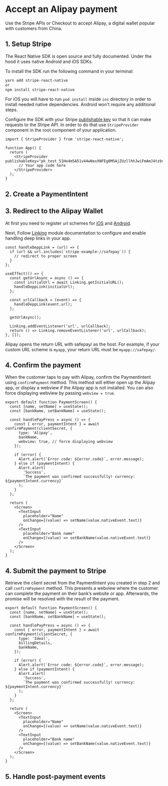 # Accept an Alipay payment

Use the Stripe APIs or Checkout to accept Alipay, a digital wallet popular with customers from China.

## 1. Setup Stripe

The React Native SDK is open source and fully documented. Under the hood it uses native Android and iOS SDKs.

To install the SDK run the following command in your terminal:

```sh
yarn add stripe-react-native
or
npm install stripe-react-native
```

For iOS you will have to run `pod install` inside `ios` directory in order to install needed native dependencies. Android won't require any additional steps.

Configure the SDK with your Stripe [publishable key](https://dashboard.stripe.com/account/apikeys) so that it can make requests to the Stripe API. In order to do that use `StripeProvider` component in the root component of your application.

```tsx
import { StripeProvider } from 'stripe-react-native';

function App() {
  return (
    <StripeProvider publishableKey="pk_test_51Ho4m5A51v44wNexXNFEg0MSAjZUzllhhJwiFmAmJ4tzbvsvuEgcMCaPEkgK7RpXO1YI5okHP08IUfJ6YS7ulqzk00O2I0D1rT">
      // Your app code here
    </StripeProvider>
  );
}
```

## 2. Create a PaymentIntent

## 3. Redirect to the Alipay Wallet

At first you need to register url schemes for [iOS](https://developer.apple.com/documentation/xcode/allowing_apps_and_websites_to_link_to_your_content/defining_a_custom_url_scheme_for_your_app) and [Android](https://developer.android.com/training/app-links/deep-linking).

Next, Follow [Linking](https://reactnative.dev/docs/linking) module documentation to configure and enable handling deep links in your app.

```tsx
const handleDeppLink = (url) => {
  if (url && url.includes(`stripe-example://safepay`)) {
    // redirect to proper screen
  }
};

useEffect(() => {
  const getUrlAsync = async () => {
    const initialUrl = await Linking.getInitialURL();
    handleDeppLink(initialUrl);
  };

  const urlCallback = (event) => {
    handleDeppLink(event.url);
  };

  getUrlAsync();

  Linking.addEventListener('url', urlCallback);
  return () => Linking.removeEventListener('url', urlCallback);
}, []);
```

Alipay opens the return URL with safepay/ as the host. For example, if your custom URL scheme is `myapp`, your return URL must be `myapp://safepay/`.

## 4. Confirm the payment

When the customer taps to pay with Alipay, confirm the PaymentIntent using `confirmPayment` method. This method will either open up the Alipay app, or display a webview if the Alipay app is not installed.
You can also force displaying webview by passing `webview = true`.

```tsx
export default function PaymentScreen() {
  const [name, setName] = useState();
  const [bankName, setBankName] = useState();

  const handlePayPress = async () => {
    const { error, paymentIntent } = await confirmPayment(clientSecret, {
      type: 'Alipay',
      bankName,
      webview: true, // force displaying webview
    });

    if (error) {
      Alert.alert(`Error code: ${error.code}`, error.message);
    } else if (paymentIntent) {
      Alert.alert(
        'Success',
        `The payment was confirmed successfully! currency: ${paymentIntent.currency}`
      );
    }
  };

  return (
    <Screen>
      <TextInput
        placeholder="Name"
        onChange={(value) => setName(value.nativeEvent.text)}
      />
      <TextInput
        placeholder="Bank name"
        onChange={(value) => setBankName(value.nativeEvent.text)}
      />
    </Screen>
  );
}
```

## 4. Submit the payment to Stripe

Retrieve the client secret from the PaymentIntent you created in step 2 and call `confirmPayment` method. This presents a webview where the customer can complete the payment on their bank’s website or app. Afterwards, the promise will be resolved with the result of the payment.

```tsx
export default function PaymentScreen() {
  const [name, setName] = useState();
  const [bankName, setBankName] = useState();

  const handlePayPress = async () => {
    const { error, paymentIntent } = await confirmPayment(clientSecret, {
      type: 'Ideal',
      billingDetails,
      bankName,
    });

    if (error) {
      Alert.alert(`Error code: ${error.code}`, error.message);
    } else if (paymentIntent) {
      Alert.alert(
        'Success',
        `The payment was confirmed successfully! currency: ${paymentIntent.currency}`
      );
    }
  };

  return (
    <Screen>
      <TextInput
        placeholder="Name"
        onChange={(value) => setName(value.nativeEvent.text)}
      />
      <TextInput
        placeholder="Bank name"
        onChange={(value) => setBankName(value.nativeEvent.text)}
      />
    </Screen>
  );
}
```

## 5. Handle post-payment events

